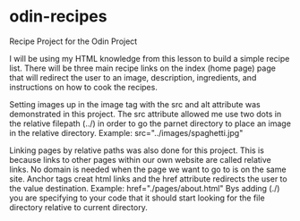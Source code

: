 # odin-recipes
Recipe Project for the Odin Project

I will be using my HTML knowledge from this lesson to build a simple 
recipe list. There will be three main recipe links on the index (home page)
page that will redirect the user to an image, description, ingredients, and instructions on
how to cook the recipes.

Setting images up in the image tag with the src and alt attribute was demonstrated in this project.
The src attribute allowed me use two dots in the relative filepath (../) in order to go the 
parnet directory to place an image in the relative directory.
Example: src="../images/spaghetti.jpg"

Linking pages by relative paths was also done for this project. This is because links to other
pages within our own website are called relative links. No domain is needed when the page we
want to go to is on the same site. Anchor tags creat html links and the href attribute redirects
the user to the value destination. 
Example: href="./pages/about.html"
Bys adding (./) you are specifying to your code that it should start looking for the file directory
relative to current directory. 